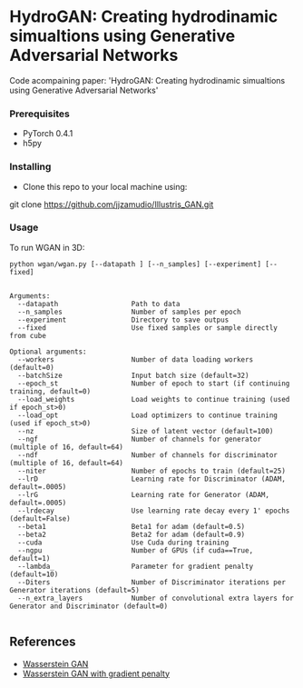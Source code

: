 # HydroGAN: Creating hydrodinamic simualtions using Generative Adversarial Networks

Code acompaining paper: 'HydroGAN: Creating hydrodinamic simualtions using Generative Adversarial Networks'


### Prerequisites

* PyTorch 0.4.1
* h5py

### Installing

* Clone this repo to your local machine using:

 git clone https://github.com/jjzamudio/Illustris_GAN.git

### Usage

To run WGAN in 3D:

```
python wgan/wgan.py [--datapath ] [--n_samples] [--experiment] [--fixed]
 

Arguments:
  --datapath                  Path to data
  --n_samples                 Number of samples per epoch
  --experiment                Directory to save outpus
  --fixed                     Use fixed samples or sample directly from cube

Optional arguments:
  --workers                   Number of data loading workers (default=0)
  --batchSize                 Input batch size (default=32)
  --epoch_st                  Number of epoch to start (if continuing training, default=0)
  --load_weights              Load weights to continue training (used if epoch_st>0)
  --load_opt                  Load optimizers to continue training (used if epoch_st>0)
  --nz                        Size of latent vector (default=100)
  --ngf                       Number of channels for generator (multiple of 16, default=64)
  --ndf                       Number of channels for discriminator (multiple of 16, default=64)
  --niter                     Number of epochs to train (default=25)
  --lrD                       Learning rate for Discriminator (ADAM, default=.0005)
  --lrG                       Learning rate for Generator (ADAM, default=.0005)
  --lrdecay                   Use learning rate decay every 1' epochs (default=False)
  --beta1                     Beta1 for adam (default=0.5)
  --beta2                     Beta2 for adam (default=0.9)
  --cuda                      Use Cuda during training
  --ngpu                      Number of GPUs (if cuda==True, default=1)
  --lambda_                   Parameter for gradient penalty (default=10)
  --Diters                    Number of Discriminator iterations per Generator iterations (default=5)
  --n_extra_layers            Number of convolutional extra layers for Generator and Discriminator (default=0)
  

```


## References

* [Wasserstein GAN](https://github.com/martinarjovsky/WassersteinGAN)
* [Wasserstein GAN with gradient penalty](https://github.com/EmilienDupont/wgan-gp)



